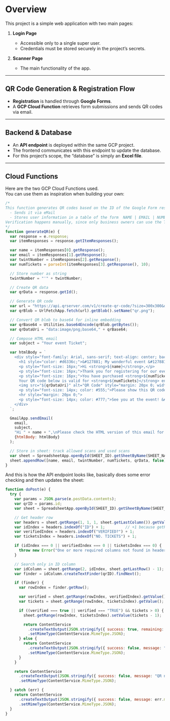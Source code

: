 # Overview

This project is a simple web application with two main pages:

1. **Login Page**  
   - Accessible only to a single super user.  
   - Credentials must be stored securely in the project’s secrets.  

2. **Scanner Page**  
   - The main functionality of the app.  

---

## QR Code Generation & Registration Flow

- **Registration** is handled through **Google Forms**.  
- A **GCP Cloud Function** retrieves form submissions and sends QR codes via email.  

---

## Backend & Database

- An **API endpoint** is deployed within the same GCP project.  
- The frontend communicates with this endpoint to update the database.  
- For this project’s scope, the “database” is simply an **Excel file**.  

---

## Cloud Functions

Here are the two GCP Cloud Functions used.  
You can use them as inspiration when building your own:

```javascript
/*
This function generates QR codes based on the ID of the Google Form response
  - Sends it via eMail
  - Stores user information in a table of the form  NAME | EMAIL | NUMBER | ID | VERIFIED?
Verification happens manually, since only business owners can use the TWINT API
*/
function generateQR(e) {
  var response = e.response;
  var itemResponses = response.getItemResponses();

  var name = itemResponses[0].getResponse();
  var email = itemResponses[1].getResponse();
  var twintNumber = itemResponses[2].getResponse();
  var numTickets = parseInt(itemResponses[3].getResponse(), 10);

  // Store number as string
  twintNumber = "'" + twintNumber;

  // Create QR data
  var qrData = response.getId();

  // Generate QR code
  var url = "https://api.qrserver.com/v1/create-qr-code/?size=300x300&data=" + encodeURIComponent(qrData);
  var qrBlob = UrlFetchApp.fetch(url).getBlob().setName("qr.png");

  // Convert QR blob to base64 for inline embedding
  var qrBase64 = Utilities.base64Encode(qrBlob.getBytes());
  var qrDataUri = "data:image/png;base64," + qrBase64;

  // Compose HTML email
  var subject = "Your event Ticket";

  var htmlBody = `
    <div style="font-family: Arial, sans-serif; text-align: center; background-color: #f0f0f5; padding: 20px; border-radius: 10px;">
      <h1 style="color: #d6336c;">&#127881; My wonderful event &#127881;</h1>
      <p style="font-size: 16px;">Hi <strong>${name}</strong>,</p>
      <p style="font-size: 16px;">Thank you for registering for our event!</p>
      <p style="font-size: 16px;">You have purchased <strong>${numTickets}</strong> ticket(s).<br>
      Your QR code below is valid for <strong>${numTickets}</strong> entry(s).</p>
      <img src="${qrDataUri}" alt="QR Code" style="margin: 20px 0; width: 300px; height: 300px; border: 5px solid #d6336c; border-radius: 10px;">
      <p style="font-size: 14px; color: #555;">Please show this QR code at the entrance. Do not share it with others.</p>
      <hr style="margin: 20px 0;">
      <p style="font-size: 14px; color: #777;">See you at the event! &#129395;</p>
    </div>
  `;

  GmailApp.sendEmail(
    email,
    subject,
    "Hi " + name + ",\nPlease check the HTML version of this email for your QR code.",
    {htmlBody: htmlBody}
  );

  // Store in sheet: track allowed scans and used scans
  var sheet = SpreadsheetApp.openById(SHEET_ID).getSheetByName(SHEET_NAME);
  sheet.appendRow([name, email, twintNumber, numTickets, qrData, false]);
}
```


And this is how the API endpoint looks like, basically does some error checking and then updates the sheet:
```javascript
function doPost(e) {
  try {
    var params = JSON.parse(e.postData.contents);
    var qrID = params.id;
    var sheet = SpreadsheetApp.openById(SHEET_ID).getSheetByName(SHEET_NAME);

    // Get header row
    var headers = sheet.getRange(1, 1, 1, sheet.getLastColumn()).getValues()[0];
    var idIndex = headers.indexOf("ID") + 1;         // +1 because getRange is 1-based
    var verifiedIndex = headers.indexOf("VERIFIED?") + 1;
    var ticketsIndex = headers.indexOf("NO. TICKETS") + 1;

    if (idIndex === 0 || verifiedIndex === 0 || ticketsIndex === 0) {
      throw new Error("One or more required columns not found in header row");
    }

    // Search only in ID column
    var idColumn = sheet.getRange(2, idIndex, sheet.getLastRow() - 1); // exclude header
    var finder = idColumn.createTextFinder(qrID).findNext();

    if (finder) {
      var rowIndex = finder.getRow();

      var verified = sheet.getRange(rowIndex, verifiedIndex).getValue();
      var tickets = sheet.getRange(rowIndex, ticketsIndex).getValue();

      if ((verified === true || verified === "TRUE") && tickets > 0) {
        sheet.getRange(rowIndex, ticketsIndex).setValue(tickets - 1);

        return ContentService
          .createTextOutput(JSON.stringify({ success: true, remaining: tickets - 1 }))
          .setMimeType(ContentService.MimeType.JSON);
      } else {
        return ContentService
          .createTextOutput(JSON.stringify({ success: false, message: "Not verified or no tickets left" }))
          .setMimeType(ContentService.MimeType.JSON);
      }
    }

    return ContentService
      .createTextOutput(JSON.stringify({ success: false, message: "QR not found" }))
      .setMimeType(ContentService.MimeType.JSON);

  } catch (err) {
    return ContentService
      .createTextOutput(JSON.stringify({ success: false, message: err.message }))
      .setMimeType(ContentService.MimeType.JSON);
  }
}
```
